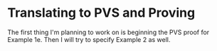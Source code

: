 # Translating to PVS and Proving

The first thing I'm planning to work on is beginning the PVS proof for Example
1e. Then I will try to specify Example 2 as well.

